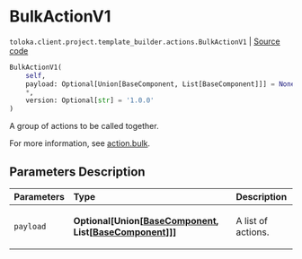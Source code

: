 # BulkActionV1
`toloka.client.project.template_builder.actions.BulkActionV1` | [Source code](https://github.com/Toloka/toloka-kit/blob/v1.2.1/src/client/project/template_builder/actions.py#L33)

```python
BulkActionV1(
    self,
    payload: Optional[Union[BaseComponent, List[BaseComponent]]] = None,
    *,
    version: Optional[str] = '1.0.0'
)
```

A group of actions to be called together.


For more information, see [action.bulk](https://toloka.ai/docs/template-builder/reference/action.bulk).

## Parameters Description

| Parameters | Type | Description |
| :----------| :----| :-----------|
`payload`|**Optional\[Union\[[BaseComponent](toloka.client.project.template_builder.base.BaseComponent.md), List\[[BaseComponent](toloka.client.project.template_builder.base.BaseComponent.md)\]\]\]**|<p>A list of actions.</p>
